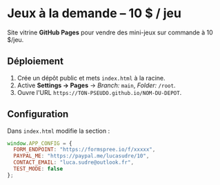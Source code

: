 
# Jeux à la demande – 10 $ / jeu

Site vitrine **GitHub Pages** pour vendre des mini-jeux sur commande à 10 $/jeu.

## Déploiement

1. Crée un dépôt public et mets `index.html` à la racine.
2. Active **Settings → Pages** → *Branch:* `main`, *Folder:* `/root`.
3. Ouvre l'URL `https://TON-PSEUDO.github.io/NOM-DU-DEPOT`.

## Configuration

Dans `index.html` modifie la section :
```js
window.APP_CONFIG = {
  FORM_ENDPOINT: "https://formspree.io/f/xxxxx",
  PAYPAL_ME: "https://paypal.me/lucasudre/10",
  CONTACT_EMAIL: "luca.sudre@outlook.fr",
  TEST_MODE: false
};
```
